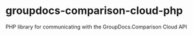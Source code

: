 # groupdocs-comparison-cloud-php
PHP library for communicating with the GroupDocs.Comparison Cloud API
